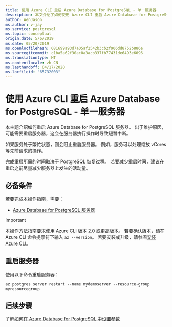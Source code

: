 ```yaml
---
title: 使用 Azure CLI 重启 Azure Database for PostgreSQL - 单一服务器
description: 本文介绍了如何使用 Azure CLI 重启 Azure Database for PostgreSQL - 单一服务器
author: WenJason
ms.author: v-jay
ms.service: postgresql
ms.topic: conceptual
origin.date: 5/6/2019
ms.date: 05/20/2019
ms.openlocfilehash: 081699a93d7a05af2542b3cb2f906dd8752b886e
ms.sourcegitcommit: c1ba5a62f30ac0a3acb337fb77431de6493e6096
ms.translationtype: HT
ms.contentlocale: zh-CN
ms.lasthandoff: 04/17/2020
ms.locfileid: "65732003"
---
```

# <a name="restart-azure-database-for-postgresql---single-server-using-the-azure-cli"></a>使用 Azure CLI 重启 Azure Database for PostgreSQL - 单一服务器
本主题介绍如何重启 Azure Database for PostgreSQL 服务器。 出于维护原因，可能需要重启服务器，这会在服务器执行操作时导致短暂中断。

如果服务处于繁忙状态，则会阻止重启服务器。 例如，服务可以处理缩放 vCores 等先前请求的操作。
 
完成重启所需的时间取决于 PostgreSQL 恢复过程。 若要减少重启时间，建议在重启之前尽量减少服务器上发生的活动量。

## <a name="prerequisites"></a>必备条件
若要完成本操作指南，需要：
- [Azure Database for PostgreSQL 服务器](quickstart-create-server-up-azure-cli.md)

> [!IMPORTANT]
> 本操作方法指南要求使用 Azure CLI 版本 2.0 或更高版本。 若要确认版本，请在 Azure CLI 命令提示符下输入 `az --version`。 若要安装或升级，请参阅[安装 Azure CLI]( /cli/install-azure-cli)。


## <a name="restart-the-server"></a>重启服务器

使用以下命令重启服务器：

```azurecli
az postgres server restart --name mydemoserver --resource-group myresourcegroup
```

## <a name="next-steps"></a>后续步骤

了解[如何在 Azure Database for PostgreSQL 中设置参数](howto-configure-server-parameters-using-cli.md)